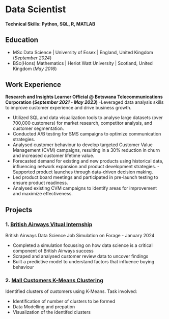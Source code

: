 # Data Scientist

#### Technical Skills: Python, SQL, R, MATLAB

## Education						       		
- MSc Data Science      | University of Essex    | England, United Kingdom (_September 2024_)	 			        		
- BSc(Hons) Mathematics | Heriot Watt University | Scotland, United Kingdom (_May 2016_)

## Work Experience
**Research and Insights Learner Official @ Botswana Telecommunications Corporation (_September 2021 - May 2023_)**
-Leveraged data analysis skills to improve customer experience and drive business growth.
  - Utilized SQL and data visualization tools to analyse large datasets (over 700,000 customers) for market research, competitor analysis, and customer segmentation.
  -	Conducted A/B testing for SMS campaigns to optimize communication strategies.
  -	Analysed customer behaviour to develop targeted Customer Value Management (CVM) campaigns, resulting in a 30% reduction in churn and increased customer lifetime value.
  -	Forecasted demand for existing and new products using historical data, influencing network expansion and product development strategies.
-Supported product launches through data-driven decision making.
  - Led product board meetings and participated in pre-launch testing to ensure product readiness.
  - Analysed existing CVM campaigns to identify areas for improvement and maximize effectiveness.



## Projects
### 1. [British Airways Vitual Internship](https://github.com/KAGO-eng/British-Airways-Virtual-Internship)

British Airways Data Science Job Simulation on Forage - January 2024

 * Completed a simulation focussing on how data science is a critical component
   of British Airways success
 * Scraped and analysed customer review data to uncover findings
 * Built a predictive model to understand factors that influence buying
   behaviour

### 2. [Mall Customers K-Means Clustering](https://github.com/KAGO-eng/Kaggle-datasets/tree/main/Mall%20Customers)

Identified clusters of customers using K-Means. Task involved:

  * Identification of number of clusters to be formed
  * Data Modelling and prepation
  * Visualization of the identifed clusters






